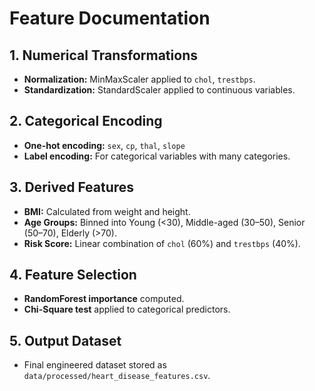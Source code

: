 # Feature Documentation

## 1. Numerical Transformations
- **Normalization:** MinMaxScaler applied to `chol`, `trestbps`.
- **Standardization:** StandardScaler applied to continuous variables.

## 2. Categorical Encoding
- **One-hot encoding:** `sex`, `cp`, `thal`, `slope`
- **Label encoding:** For categorical variables with many categories.

## 3. Derived Features
- **BMI:** Calculated from weight and height.
- **Age Groups:** Binned into Young (<30), Middle-aged (30–50), Senior (50–70), Elderly (>70).
- **Risk Score:** Linear combination of `chol` (60%) and `trestbps` (40%).

## 4. Feature Selection
- **RandomForest importance** computed.
- **Chi-Square test** applied to categorical predictors.

## 5. Output Dataset
- Final engineered dataset stored as `data/processed/heart_disease_features.csv`.
